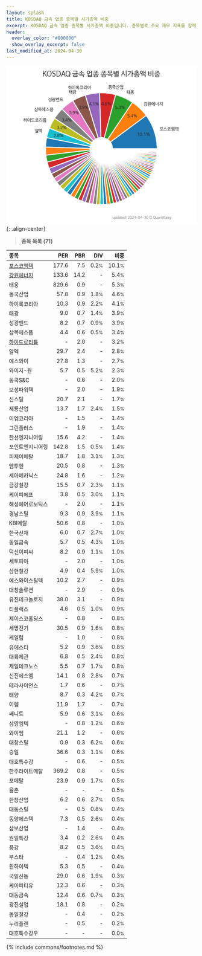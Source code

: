 ```yaml
---
layout: splash
title: KOSDAQ 금속 업종 종목별 시가총액 비중
excerpt: KOSDAQ 금속 업종 종목별 시가총액 비중입니다. 종목별로 주요 재무 지표를 함께 표시합니다.
header:
  overlay_color: "#800000"
  show_overlay_excerpt: false
last_modified_at: 2024-04-30
---
```



![KOSDAQ 금속 업종 종목별 시가총액 비중](/stats/sector/images/kosdaq_업종_금속_종목.png){: .align-center}


> **종목 목록 (71)**<a id="list"></a>

| **종목** | **PER** | **PBR** | **DIV** | **비중** |
| :------- | ------: | ------: | ------: | -------: |
| [포스코엠텍](/009520/) | 177.6 | 7.5 | 0.2<small>%</small> | 10.1<small>%</small> |
| [강원에너지](/114190/) | 133.6 | 14.2 | - | 5.4<small>%</small> |
| 태웅 | 829.6 | 0.9 | - | 5.3<small>%</small> |
| 동국산업 | 57.8 | 0.9 | 1.8<small>%</small> | 4.6<small>%</small> |
| 하이록코리아 | 10.3 | 0.9 | 2.2<small>%</small> | 4.1<small>%</small> |
| 태광 | 9.0 | 0.7 | 1.4<small>%</small> | 3.9<small>%</small> |
| 성광벤드 | 8.2 | 0.7 | 0.9<small>%</small> | 3.9<small>%</small> |
| 삼목에스폼 | 4.4 | 0.6 | 0.5<small>%</small> | 3.4<small>%</small> |
| [하이드로리튬](/101670/) | - | 2.0 | - | 3.2<small>%</small> |
| 알멕 | 29.7 | 2.4 | - | 2.8<small>%</small> |
| 에스와이 | 27.8 | 1.3 | - | 2.7<small>%</small> |
| 와이지-원 | 5.7 | 0.5 | 5.2<small>%</small> | 2.3<small>%</small> |
| 동국S&C | - | 0.6 | - | 2.0<small>%</small> |
| 보성파워텍 | - | 2.0 | - | 1.9<small>%</small> |
| 신스틸 | 20.7 | 2.1 | - | 1.7<small>%</small> |
| 제룡산업 | 13.7 | 1.7 | 2.4<small>%</small> | 1.5<small>%</small> |
| 이엠코리아 | - | 1.5 | - | 1.4<small>%</small> |
| 그린플러스 | - | 1.9 | - | 1.4<small>%</small> |
| 한선엔지니어링 | 15.6 | 4.2 | - | 1.4<small>%</small> |
| 포인트엔지니어링 | 142.8 | 1.5 | 0.5<small>%</small> | 1.4<small>%</small> |
| 피제이메탈 | 18.7 | 1.8 | 3.1<small>%</small> | 1.3<small>%</small> |
| 엠투엔 | 20.5 | 0.8 | - | 1.3<small>%</small> |
| 세아메카닉스 | 24.8 | 1.6 | - | 1.2<small>%</small> |
| 금강철강 | 15.5 | 0.7 | 2.3<small>%</small> | 1.1<small>%</small> |
| 케이피에프 | 3.8 | 0.5 | 3.0<small>%</small> | 1.1<small>%</small> |
| 해성에어로보틱스 | - | 2.0 | - | 1.1<small>%</small> |
| 경남스틸 | 9.3 | 0.9 | 3.9<small>%</small> | 1.1<small>%</small> |
| KBI메탈 | 50.6 | 0.8 | - | 1.0<small>%</small> |
| 한국선재 | 6.0 | 0.7 | 2.7<small>%</small> | 1.0<small>%</small> |
| 동일금속 | 5.7 | 0.5 | 4.3<small>%</small> | 1.0<small>%</small> |
| 덕신이피씨 | 8.2 | 0.9 | 1.1<small>%</small> | 1.0<small>%</small> |
| 세토피아 | - | 2.0 | - | 1.0<small>%</small> |
| 삼현철강 | 4.9 | 0.4 | 5.9<small>%</small> | 1.0<small>%</small> |
| 에스와이스틸텍 | 10.2 | 2.7 | - | 0.9<small>%</small> |
| 대창솔루션 | - | 2.9 | - | 0.9<small>%</small> |
| 유진테크놀로지 | 38.0 | 3.1 | - | 0.9<small>%</small> |
| 티플랙스 | 4.6 | 0.5 | 1.0<small>%</small> | 0.9<small>%</small> |
| 제이스코홀딩스 | - | 0.8 | - | 0.8<small>%</small> |
| 세명전기 | 30.5 | 0.9 | 1.6<small>%</small> | 0.8<small>%</small> |
| 케일럼 | - | 1.0 | - | 0.8<small>%</small> |
| 유에스티 | 5.2 | 0.9 | 3.6<small>%</small> | 0.8<small>%</small> |
| 대륙제관 | 6.8 | 0.5 | 2.4<small>%</small> | 0.8<small>%</small> |
| 제일테크노스 | 5.5 | 0.7 | 1.7<small>%</small> | 0.8<small>%</small> |
| 신진에스엠 | 14.1 | 0.8 | 2.8<small>%</small> | 0.7<small>%</small> |
| 테라사이언스 | 1.7 | 0.6 | - | 0.7<small>%</small> |
| 태양 | 8.7 | 0.3 | 4.2<small>%</small> | 0.7<small>%</small> |
| 이렘 | 11.9 | 1.7 | - | 0.7<small>%</small> |
| 쎄니트 | 5.9 | 0.6 | 3.1<small>%</small> | 0.6<small>%</small> |
| 삼영엠텍 | - | 0.8 | 1.2<small>%</small> | 0.6<small>%</small> |
| 와이엠 | 21.1 | 1.2 | - | 0.6<small>%</small> |
| 대창스틸 | 0.9 | 0.3 | 6.2<small>%</small> | 0.6<small>%</small> |
| 승일 | 36.6 | 0.3 | 1.1<small>%</small> | 0.6<small>%</small> |
| 대호특수강 | - | 0.6 | - | 0.5<small>%</small> |
| 한주라이트메탈 | 369.2 | 0.8 | - | 0.5<small>%</small> |
| 포메탈 | 23.9 | 0.9 | 1.7<small>%</small> | 0.5<small>%</small> |
| 율촌 | - | - | - | 0.5<small>%</small> |
| 한창산업 | 6.2 | 0.6 | 2.7<small>%</small> | 0.5<small>%</small> |
| 대동스틸 | - | 0.5 | 0.8<small>%</small> | 0.4<small>%</small> |
| 동양에스텍 | 7.3 | 0.5 | 2.6<small>%</small> | 0.4<small>%</small> |
| 삼보산업 | - | 1.4 | - | 0.4<small>%</small> |
| 원일특강 | 3.4 | 0.2 | 2.6<small>%</small> | 0.4<small>%</small> |
| 풍강 | 8.2 | 0.5 | 3.6<small>%</small> | 0.4<small>%</small> |
| 부스타 | - | 0.4 | 1.2<small>%</small> | 0.4<small>%</small> |
| 윈하이텍 | 5.3 | 0.5 | - | 0.4<small>%</small> |
| 국일신동 | 29.0 | 0.6 | 1.9<small>%</small> | 0.3<small>%</small> |
| 케이피티유 | 12.3 | 0.6 | - | 0.3<small>%</small> |
| 대동금속 | 12.4 | 0.6 | 0.7<small>%</small> | 0.3<small>%</small> |
| 광진실업 | 18.1 | 0.8 | - | 0.2<small>%</small> |
| 동일철강 | - | 0.4 | - | 0.2<small>%</small> |
| 누리플랜 | - | 0.5 | - | 0.2<small>%</small> |
| 대호특수강우 | - | - | - | 0.0<small>%</small> |

{% include commons/footnotes.md %}